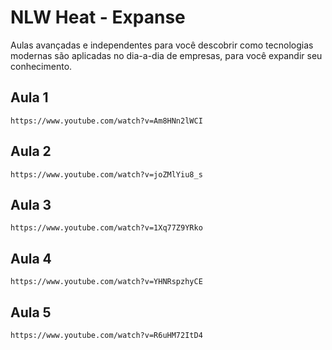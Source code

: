 # NLW Heat - Expanse

Aulas avançadas e independentes para você descobrir como tecnologias modernas são aplicadas no dia-a-dia de empresas, para você expandir seu conhecimento.

## Aula 1

`https://www.youtube.com/watch?v=Am8HNn2lWCI`

## Aula 2

`https://www.youtube.com/watch?v=joZMlYiu8_s`

## Aula 3

`https://www.youtube.com/watch?v=1Xq77Z9YRko`

## Aula 4

`https://www.youtube.com/watch?v=YHNRspzhyCE`

## Aula 5

`https://www.youtube.com/watch?v=R6uHM72ItD4`
